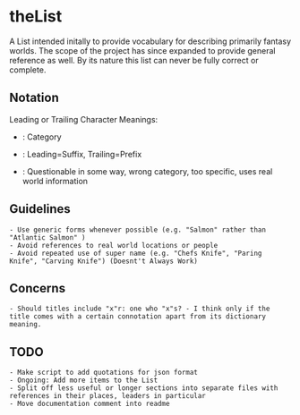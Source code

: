 # theList

A List intended initally to provide vocabulary for describing primarily fantasy worlds.
The scope of the project has since expanded to provide general reference as well.
By its nature this list can never be fully correct or complete.

## Notation
Leading or Trailing Character Meanings:
+ : Category
- : Leading=Suffix, Trailing=Prefix
* : Questionable in some way, wrong category, too specific, uses real world information

## Guidelines
    - Use generic forms whenever possible (e.g. "Salmon" rather than "Atlantic Salmon" )
    - Avoid references to real world locations or people
    - Avoid repeated use of super name (e.g. "Chefs Knife", "Paring Knife", "Carving Knife") (Doesnt't Always Work)

## Concerns
    - Should titles include "x"r: one who "x"s? - I think only if the title comes with a certain connotation apart from its dictionary meaning.

## TODO
    - Make script to add quotations for json format
    - Ongoing: Add more items to the List
    - Split off less useful or longer sections into separate files with references in their places, leaders in particular
    - Move documentation comment into readme

